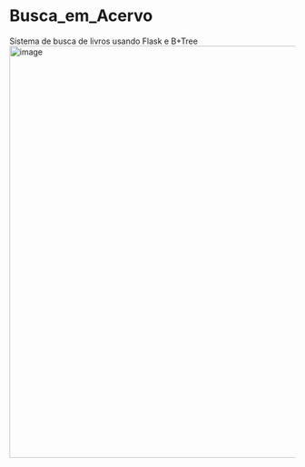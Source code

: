 # Busca_em_Acervo
Sistema de busca de livros usando Flask e B+Tree
<img width="1894" height="724" alt="image" src="https://github.com/user-attachments/assets/5a014c37-87b0-4fa4-a83f-39f37ee8e550" />
